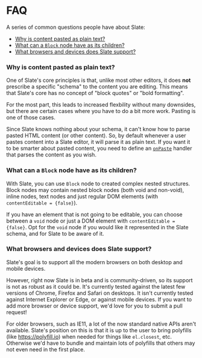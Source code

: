 # FAQ

A series of common questions people have about Slate:

* [Why is content pasted as plain text?](#why-is-content-is-pasted-as-plain-text)
* [What can a `Block` node have as its children?](#what-can-a-block-node-have-as-its-children)
* [What browsers and devices does Slate support?](#what-browsers-and-devices-does-slate-support)

### Why is content pasted as plain text?

One of Slate's core principles is that, unlike most other editors, it does **not** prescribe a specific "schema" to the content you are editing. This means that Slate's core has no concept of "block quotes" or "bold formatting".

For the most part, this leads to increased flexbility without many downsides, but there are certain cases where you have to do a bit more work. Pasting is one of those cases.

Since Slate knows nothing about your schema, it can't know how to parse pasted HTML content (or other content). So, by default whenever a user pastes content into a Slate editor, it will parse it as plain text. If you want it to be smarter about pasted content, you need to define an [`onPaste`](../reference/slate-react/editor.md#onpaste) handler that parses the content as you wish.

### What can a `Block` node have as its children?

With Slate, you can use `Block` node to created complex nested structures. Block nodes may contain nested block nodes (both void and non-void), inline nodes, text nodes and just regular DOM elements (with `contentEditable = {false}`).

If you have an element that is not going to be editable, you can choose between a `void` node or just a DOM element with `contentEditable = {false}`. Opt for the `void` node if you would like it represented in the Slate schema, and for Slate to be aware of it.

### What browsers and devices does Slate support?

Slate's goal is to support all the modern browsers on both desktop and mobile devices.

However, right now Slate is in beta and is community-driven, so its support is not as robust as it could be. It's currently tested against the latest few versions of Chrome, Firefox and Safari on desktops. It isn't currently tested against Internet Explorer or Edge, or against mobile devices. If you want to add more browser or device support, we'd love for you to submit a pull request!

For older browsers, such as IE11, a lot of the now standard native APIs aren't available. Slate's position on this is that it is up to the user to bring polyfills (like https://polyfill.io) when needed for things like `el.closest`, etc. Otherwise we'd have to bundle and maintain lots of polyfills that others may not even need in the first place.
